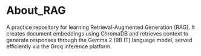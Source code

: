 # About_RAG
A practice repository for learning Retrieval-Augmented Generation (RAG).
It creates document embeddings using ChromaDB and retrieves context to generate responses through the Gemma 2 (9B IT) language model, served efficiently via the Groq inference platform.
